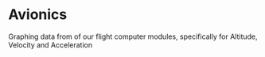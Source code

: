 # Avionics
Graphing data from of our flight computer modules, specifically for Altitude, Velocity and Acceleration
